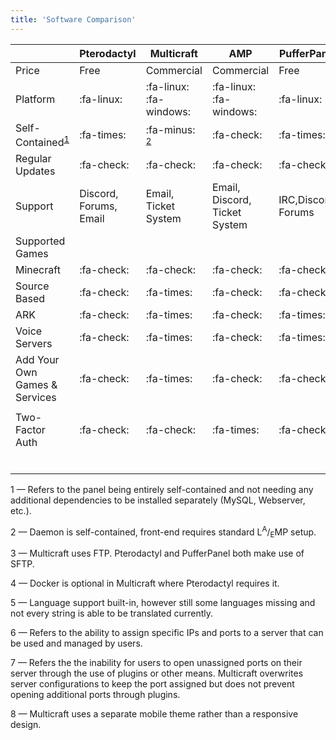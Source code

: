 ```yaml
---
title: 'Software Comparison'
---
```


| |Pterodactyl|Multicraft|AMP|PufferPanel|
|-|-|-|-|-|
|Price|Free|Commercial|Commercial|Free|
|Platform|:fa-linux:|:fa-linux: :fa-windows:|:fa-linux: :fa-windows:|:fa-linux:|
|Self-Contained<sup>[1](#anchor-1)</sup>|:fa-times:|:fa-minus: <sup>[2](#anchor-2)</sup>|:fa-check:|:fa-times:|
|Regular Updates|:fa-check:|:fa-check:|:fa-check:|:fa-check:|
|Support|Discord, Forums, Email|Email, Ticket System|Email, Discord, Ticket System|IRC,Discord, Forums|
|Supported Games| | | | |
|Minecraft|:fa-check:|:fa-check:|:fa-check:|:fa-check:|
|Source Based|:fa-check:|:fa-times:|:fa-check:|:fa-check:|
|ARK|:fa-check:|:fa-times:|:fa-check:|:fa-times:|
|Voice Servers|:fa-check:|:fa-times:|:fa-check:|:fa-times:|
|Add Your Own Games & Services|:fa-check:|:fa-times:|:fa-check:|:fa-check:|
| | | | | |
|Two-Factor Auth|:fa-check:|:fa-check:|:fa-times:|:fa-check:|
| | | | | |
| | | | | |
| | | | | |
| | | | | |
| | | | | |
| | | | | |

<a id="anchor-1">1</a> — Refers to the panel being entirely self-contained and not needing any additional dependencies to be installed separately (MySQL, Webserver, etc.).

<a id="anchor-2">2</a> — Daemon is self-contained, front-end requires standard L<sup>A</sup>/<sub>E</sub>MP setup.

<a id="anchor-3">3</a> — Multicraft uses FTP. Pterodactyl and PufferPanel both make use of SFTP.

<a id="anchor-4">4</a> — Docker is optional in Multicraft where Pterodactyl requires it.

<a id="anchor-5">5</a> — Language support built-in, however still some languages missing and not every string is able to be translated currently.

<a id="anchor-6">6</a> — Refers to the ability to assign specific IPs and ports to a server that can be used and managed by users.

<a id="anchor-7">7</a> — Refers the the inability for users to open unassigned ports on their server through the use of plugins or other means. Multicraft overwrites server configurations to keep the port assigned but does not prevent opening additional ports through plugins.

<a id="anchor-8">8</a> — Multicraft uses a separate mobile theme rather than a responsive design.